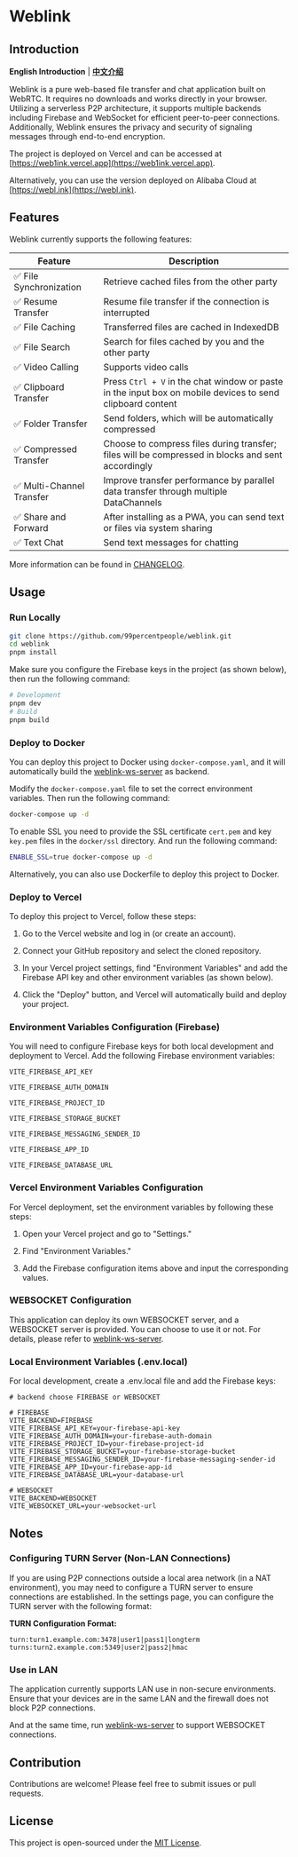 # Weblink

## Introduction

**English Introduction** | [**中文介绍**](README_CN.md)

Weblink is a pure web-based file transfer and chat application built on WebRTC. It requires no downloads and works directly in your browser. Utilizing a serverless P2P architecture, it supports multiple backends including Firebase and WebSocket for efficient peer-to-peer connections. Additionally, Weblink ensures the privacy and security of signaling messages through end-to-end encryption.

The project is deployed on Vercel and can be accessed at [https://web1ink.vercel.app](https://web1ink.vercel.app).

Alternatively, you can use the version deployed on Alibaba Cloud at [https://webl.ink](https://webl.ink).

## Features

Weblink currently supports the following features:

| Feature                   | Description                                                                                               |
| ------------------------- | --------------------------------------------------------------------------------------------------------- |
| ✅ File Synchronization   | Retrieve cached files from the other party                                                                |
| ✅ Resume Transfer        | Resume file transfer if the connection is interrupted                                                     |
| ✅ File Caching           | Transferred files are cached in IndexedDB                                                                 |
| ✅ File Search            | Search for files cached by you and the other party                                                        |
| ✅ Video Calling          | Supports video calls                                                                                      |
| ✅ Clipboard Transfer     | Press `Ctrl + V` in the chat window or paste in the input box on mobile devices to send clipboard content |
| ✅ Folder Transfer        | Send folders, which will be automatically compressed                                                      |
| ✅ Compressed Transfer    | Choose to compress files during transfer; files will be compressed in blocks and sent accordingly         |
| ✅ Multi-Channel Transfer | Improve transfer performance by parallel data transfer through multiple DataChannels                      |
| ✅ Share and Forward      | After installing as a PWA, you can send text or files via system sharing                                  |
| ✅ Text Chat              | Send text messages for chatting                                                                           |

More information can be found in [CHANGELOG](CHANGELOG.md).

## Usage

### Run Locally

```bash
git clone https://github.com/99percentpeople/weblink.git
cd weblink
pnpm install
```

Make sure you configure the Firebase keys in the project (as shown below), then run the following command:

```bash
# Development
pnpm dev
# Build
pnpm build
```

### Deploy to Docker

You can deploy this project to Docker using `docker-compose.yaml`, and it will automatically build the [weblink-ws-server](https://github.com/99percentpeople/weblink-ws-server) as backend.

Modify the `docker-compose.yaml` file to set the correct environment variables. Then run the following command:

```bash
docker-compose up -d
```

To enable SSL you need to provide the SSL certificate `cert.pem` and key `key.pem` files in the `docker/ssl` directory. And run the following command:

```bash
ENABLE_SSL=true docker-compose up -d
```

Alternatively, you can also use Dockerfile to deploy this project to Docker.

### Deploy to Vercel

To deploy this project to Vercel, follow these steps:

1. Go to the Vercel website and log in (or create an account).

2. Connect your GitHub repository and select the cloned repository.

3. In your Vercel project settings, find "Environment Variables" and add the Firebase API key and other environment variables (as shown below).

4. Click the "Deploy" button, and Vercel will automatically build and deploy your project.

### Environment Variables Configuration (Firebase)

You will need to configure Firebase keys for both local development and deployment to Vercel. Add the following Firebase environment variables:

`VITE_FIREBASE_API_KEY`

`VITE_FIREBASE_AUTH_DOMAIN`

`VITE_FIREBASE_PROJECT_ID`

`VITE_FIREBASE_STORAGE_BUCKET`

`VITE_FIREBASE_MESSAGING_SENDER_ID`

`VITE_FIREBASE_APP_ID`

`VITE_FIREBASE_DATABASE_URL`

### Vercel Environment Variables Configuration

For Vercel deployment, set the environment variables by following these steps:

1. Open your Vercel project and go to "Settings."

2. Find "Environment Variables."

3. Add the Firebase configuration items above and input the corresponding values.

### WEBSOCKET Configuration

This application can deploy its own WEBSOCKET server, and a WEBSOCKET server is provided. You can choose to use it or not. For details, please refer to [weblink-ws-server](https://github.com/99percentpeople/weblink-ws-server).

### Local Environment Variables (.env.local)

For local development, create a .env.local file and add the Firebase keys:

```env
# backend choose FIREBASE or WEBSOCKET

# FIREBASE
VITE_BACKEND=FIREBASE
VITE_FIREBASE_API_KEY=your-firebase-api-key
VITE_FIREBASE_AUTH_DOMAIN=your-firebase-auth-domain
VITE_FIREBASE_PROJECT_ID=your-firebase-project-id
VITE_FIREBASE_STORAGE_BUCKET=your-firebase-storage-bucket
VITE_FIREBASE_MESSAGING_SENDER_ID=your-firebase-messaging-sender-id
VITE_FIREBASE_APP_ID=your-firebase-app-id
VITE_FIREBASE_DATABASE_URL=your-database-url

# WEBSOCKET
VITE_BACKEND=WEBSOCKET
VITE_WEBSOCKET_URL=your-websocket-url
```

## Notes

### Configuring TURN Server (Non-LAN Connections)

If you are using P2P connections outside a local area network (in a NAT environment), you may need to configure a TURN server to ensure connections are established. In the settings page, you can configure the TURN server with the following format:

**TURN Configuration Format:**

```plaintext
turn:turn1.example.com:3478|user1|pass1|longterm
turns:turn2.example.com:5349|user2|pass2|hmac
```

### Use in LAN

The application currently supports LAN use in non-secure environments. Ensure that your devices are in the same LAN and the firewall does not block P2P connections.

And at the same time, run [weblink-ws-server](https://github.com/99percentpeople/weblink-ws-server) to support WEBSOCKET connections.

## Contribution

Contributions are welcome! Please feel free to submit issues or pull requests.

## License

This project is open-sourced under the [MIT License](LICENSE).
